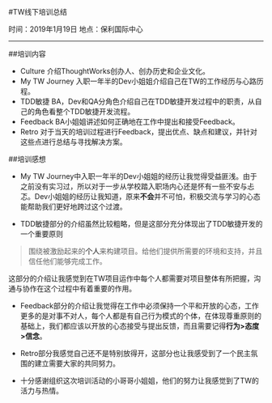 ﻿

#TW线下培训总结

时间：2019年1月19日
地点：保利国际中心

---

##培训内容

 - Culture 
 介绍ThoughtWorks创办人、创办历史和企业文化。
 - My TW Journey
 入职一年半的Dev小姐姐介绍自己在TW的工作经历与心路历程。
 - TDD敏捷
 BA，Dev和QA分角色介绍自己在TDD敏捷开发过程中的职责，从自己的角色看整个TDD敏捷开发流程。
 - Feedback
 BA小姐姐讲述如何正确地在工作中提出和接受Feedback。
 - Retro
 对于当天的培训过程进行Feedback，提出优点、缺点和建议，并针对这些点进行总结与寻找解决方案。

##培训感想

- My TW Journey中入职一年半的Dev小姐姐的经历让我觉得受益匪浅。由于之前没有实习过，所以对于一步从学校踏入职场内心还是怀有一些不安与忐忑。Dev小姐姐的经历让我知道，原来**不会**并不可怕，积极交流与学习的心态能帮助我们更好地跨过这个过渡。

- TDD敏捷部分的介绍虽然比较粗略，但是这部分充分体现出了TDD敏捷开发的一个重要原则

> 围绕被激励起来的**个人**来构建项目。给他们提供所需要的环境和支持，并且信任他们能够完成工作。

  这部分的介绍让我感觉到在TW项目运作中每个人都需要对项目整体有所把握，沟通与协作在这个过程中有着重要的作用。
 
- Feedback部分的介绍让我觉得在工作中必须保持一个平和开放的心态，工作更多的是对事不对人，每个人都是有自己行为模式的个体，在体现尊重原则的基础上，我们都应该以开放的心态接受与提出反馈，而且需要记得**行为>态度>信念**。

- Retro部分我感觉自己还不是特别放得开，这部分也让我感受到了一个民主氛围的建立需要大家的共同努力。

- 十分感谢组织这次培训活动的小哥哥小姐姐，他们的努力让我感觉到了TW的活力与热情。


